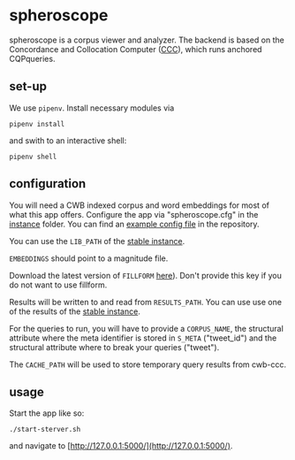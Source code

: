 # spheroscope #
spheroscope is a corpus viewer and analyzer. The backend is based on
the Concordance and Collocation Computer
([CCC](https://github.com/ausgerechnet/cwb-ccc)), which runs anchored
CQPqueries.

## set-up ##
We use `pipenv`. Install necessary modules via

	pipenv install
	
and swith to an interactive shell:

	pipenv shell


## configuration ##
You will need a CWB indexed corpus and word embeddings for most of
what this app offers. Configure the app via "spheroscope.cfg" in the
[instance](instance/) folder. You can find an [example config
file](spheroscope_example.cfg) in the repository.

You can use the `LIB_PATH` of the [stable
instance](instance-stable/lib/).

`EMBEDDINGS` should point to a magnitude file.

Download the latest version of `FILLFORM`
[here](https://gitlab.com/mgttlinger/fillform/-/jobs)). Don't provide
this key if you do not want to use fillform.

Results will be written to and read from `RESULTS_PATH`. You can use
use one of the results of the [stable
instance](instance-stable/query-results/).

For the queries to run, you will have to provide a `CORPUS_NAME`, the
structural attribute where the meta identifier is stored in `S_META`
("tweet_id") and the structural attribute where to break your queries
("tweet").

The `CACHE_PATH` will be used to store temporary query results from
cwb-ccc.

## usage ##
Start the app like so:

	./start-sterver.sh

and navigate to [http://127.0.0.1:5000/](http://127.0.0.1:5000/).
